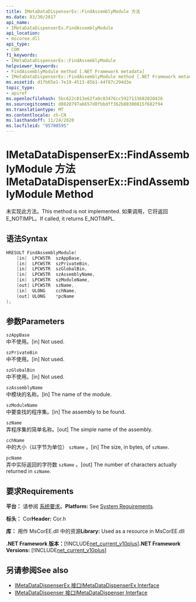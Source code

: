 ```yaml
---
title: IMetaDataDispenserEx::FindAssemblyModule 方法
ms.date: 03/30/2017
api_name:
- IMetaDataDispenserEx.FindAssemblyModule
api_location:
- mscoree.dll
api_type:
- COM
f1_keywords:
- IMetaDataDispenserEx::FindAssemblyModule
helpviewer_keywords:
- FindAssemblyModule method [.NET Framework metadata]
- IMetaDataDispenserEx::FindAssemblyModule method [.NET Framework metadata]
ms.assetid: d1fb65e1-7e19-4513-85b1-44f87c294d3e
topic_type:
- apiref
ms.openlocfilehash: 5bc622c013e62fa9c03476cc5927133682020426
ms.sourcegitcommit: d8020797a6657d0fbbdff362b80300815f682f94
ms.translationtype: MT
ms.contentlocale: zh-CN
ms.lasthandoff: 11/24/2020
ms.locfileid: "95700595"
---
```

# <a name="imetadatadispenserexfindassemblymodule-method"></a><span data-ttu-id="7dc07-102">IMetaDataDispenserEx::FindAssemblyModule 方法</span><span class="sxs-lookup"><span data-stu-id="7dc07-102">IMetaDataDispenserEx::FindAssemblyModule Method</span></span>

<span data-ttu-id="7dc07-103">未实现此方法。</span><span class="sxs-lookup"><span data-stu-id="7dc07-103">This method is not implemented.</span></span> <span data-ttu-id="7dc07-104">如果调用，它将返回 E_NOTIMPL。</span><span class="sxs-lookup"><span data-stu-id="7dc07-104">If called, it returns E_NOTIMPL.</span></span>  
  
## <a name="syntax"></a><span data-ttu-id="7dc07-105">语法</span><span class="sxs-lookup"><span data-stu-id="7dc07-105">Syntax</span></span>  
  
```cpp  
HRESULT FindAssemblyModule(  
    [in]  LPCWSTR  szAppBase,  
    [in]  LPCWSTR  szPrivateBin,  
    [in]  LPCWSTR  szGlobalBin,  
    [in]  LPCWSTR  szAssemblyName,  
    [in]  LPCWSTR  szModuleName,  
    [out] LPCWSTR  szName,  
    [in]  ULONG    cchName,  
    [out] ULONG    *pcName  
);  
```  
  
## <a name="parameters"></a><span data-ttu-id="7dc07-106">参数</span><span class="sxs-lookup"><span data-stu-id="7dc07-106">Parameters</span></span>  

 `szAppBase`  
 <span data-ttu-id="7dc07-107">中不使用。</span><span class="sxs-lookup"><span data-stu-id="7dc07-107">[in] Not used.</span></span>  
  
 `szPrivateBin`  
 <span data-ttu-id="7dc07-108">中不使用。</span><span class="sxs-lookup"><span data-stu-id="7dc07-108">[in] Not used.</span></span>  
  
 `szGlobalBin`  
 <span data-ttu-id="7dc07-109">中不使用。</span><span class="sxs-lookup"><span data-stu-id="7dc07-109">[in] Not used.</span></span>  
  
 `szAssemblyName`  
 <span data-ttu-id="7dc07-110">中模块的名称。</span><span class="sxs-lookup"><span data-stu-id="7dc07-110">[in] The name of the module.</span></span>  
  
 `szModuleName`  
 <span data-ttu-id="7dc07-111">中要查找的程序集。</span><span class="sxs-lookup"><span data-stu-id="7dc07-111">[in] The assembly to be found.</span></span>  
  
 `szName`  
 <span data-ttu-id="7dc07-112">弄程序集的简单名称。</span><span class="sxs-lookup"><span data-stu-id="7dc07-112">[out] The simple name of the assembly.</span></span>  
  
 `cchName`  
 <span data-ttu-id="7dc07-113">中的大小（以字节为单位） `szName` 。</span><span class="sxs-lookup"><span data-stu-id="7dc07-113">[in] The size, in bytes, of `szName`.</span></span>  
  
 `pcName`  
 <span data-ttu-id="7dc07-114">弄中实际返回的字符数 `szName` 。</span><span class="sxs-lookup"><span data-stu-id="7dc07-114">[out] The number of characters actually returned in `szName`.</span></span>  
  
## <a name="requirements"></a><span data-ttu-id="7dc07-115">要求</span><span class="sxs-lookup"><span data-stu-id="7dc07-115">Requirements</span></span>  

 <span data-ttu-id="7dc07-116">**平台：** 请参阅 [系统要求](../../get-started/system-requirements.md)。</span><span class="sxs-lookup"><span data-stu-id="7dc07-116">**Platform:** See [System Requirements](../../get-started/system-requirements.md).</span></span>  
  
 <span data-ttu-id="7dc07-117">**标头：** Cor</span><span class="sxs-lookup"><span data-stu-id="7dc07-117">**Header:** Cor.h</span></span>  
  
 <span data-ttu-id="7dc07-118">**库：** 用作 MsCorEE.dll 中的资源</span><span class="sxs-lookup"><span data-stu-id="7dc07-118">**Library:** Used as a resource in MsCorEE.dll</span></span>  
  
 <span data-ttu-id="7dc07-119">**.NET Framework 版本：**[!INCLUDE[net_current_v10plus](../../../../includes/net-current-v10plus-md.md)]</span><span class="sxs-lookup"><span data-stu-id="7dc07-119">**.NET Framework Versions:** [!INCLUDE[net_current_v10plus](../../../../includes/net-current-v10plus-md.md)]</span></span>  
  
## <a name="see-also"></a><span data-ttu-id="7dc07-120">另请参阅</span><span class="sxs-lookup"><span data-stu-id="7dc07-120">See also</span></span>

- [<span data-ttu-id="7dc07-121">IMetaDataDispenserEx 接口</span><span class="sxs-lookup"><span data-stu-id="7dc07-121">IMetaDataDispenserEx Interface</span></span>](imetadatadispenserex-interface.md)
- [<span data-ttu-id="7dc07-122">IMetaDataDispenser 接口</span><span class="sxs-lookup"><span data-stu-id="7dc07-122">IMetaDataDispenser Interface</span></span>](imetadatadispenser-interface.md)
